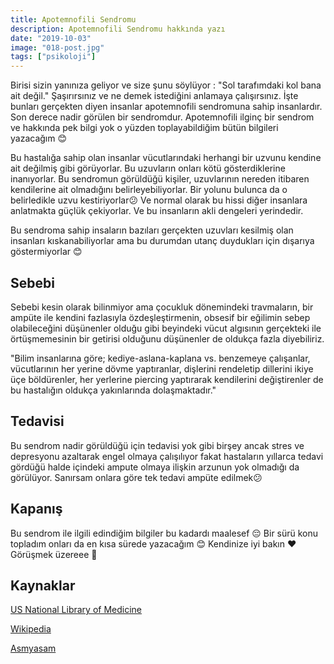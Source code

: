 ```yaml
---
title: Apotemnofili Sendromu
description: Apotemnofili Sendromu hakkında yazı
date: "2019-10-03"
image: "018-post.jpg"
tags: ["psikoloji"]
---
```


Birisi sizin yanınıza geliyor ve size şunu söylüyor : "Sol tarafımdaki kol bana ait değil." Şaşırırsınız ve ne demek istediğini anlamaya çalışırsınız. İşte bunları gerçekten diyen insanlar apotemnofili sendromuna sahip insanlardır. Son derece nadir görülen bir sendromdur. Apotemnofili ilginç bir sendrom ve hakkında pek bilgi yok o yüzden toplayabildiğim bütün bilgileri yazacağım 😊

Bu hastalığa sahip olan insanlar vücutlarındaki herhangi bir uzvunu kendine ait değilmiş gibi görüyorlar. Bu uzuvların onları kötü gösterdiklerine inanıyorlar. Bu sendromun görüldüğü kişiler, uzuvlarının nereden itibaren kendilerine ait olmadığını belirleyebiliyorlar. Bir yolunu bulunca da o belirledikle uzvu kestiriyorlar😕 Ve normal olarak bu hissi diğer insanlara anlatmakta güçlük çekiyorlar. Ve bu insanların akli dengeleri yerindedir.

Bu sendroma sahip insaların bazıları gerçekten uzuvları kesilmiş olan insanları kıskanabiliyorlar ama bu durumdan utanç duydukları için dışarıya göstermiyorlar 😊

## Sebebi

Sebebi kesin olarak bilinmiyor ama çocukluk dönemindeki travmaların, bir ampüte ile kendini fazlasıyla özdeşleştirmenin, obsesif bir eğilimin sebep olabileceğini düşünenler olduğu gibi beyindeki vücut algısının gerçekteki ile örtüşmemesinin bir getirisi olduğunu düşünenler de oldukça fazla diyebiliriz.

"Bilim insanlarına göre; kediye-aslana-kaplana vs. benzemeye çalışanlar, vücutlarının her yerine dövme yaptıranlar, dişlerini rendeletip dillerini ikiye üçe böldürenler, her yerlerine piercing yaptırarak kendilerini değiştirenler de bu hastalığın oldukça yakınlarında dolaşmaktadır."

## Tedavisi

Bu sendrom nadir görüldüğü için tedavisi yok gibi birşey ancak stres ve depresyonu azaltarak engel olmaya çalışılıyor fakat hastaların yıllarca tedavi gördüğü halde içindeki ampute olmaya ilişkin arzunun yok olmadığı da görülüyor. Sanırsam onlara göre tek tedavi ampüte edilmek😕

## Kapanış

Bu sendrom ile ilgili edindiğim bilgiler bu kadardı maalesef 😔 Bir sürü konu topladım onları da en kısa sürede yazacağım 😊 Kendinize iyi bakın ❤️ Görüşmek üzereee 🙌

## Kaynaklar

[US National Library of Medicine](https://www.ncbi.nlm.nih.gov/pmc/articles/PMC4094630/)

[Wikipedia](https://en.wikipedia.org/wiki/Body_integrity_dysphoria)

[Asmyasam](https://www.asmyasam.com/apotemnofobi-hastalarinin-akil-disi-davranislari/)
